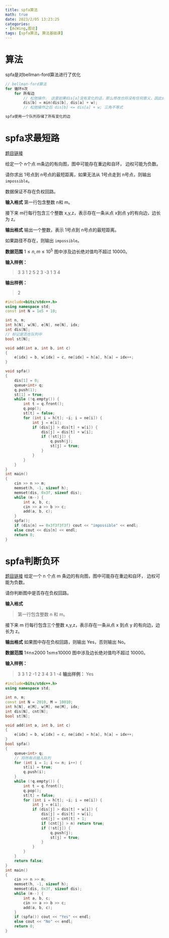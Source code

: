 ```yaml
---
title: spfa算法
math: true
date: 2023/2/05 13:23:25
categories:
- [AcWing,图论]
tags: [spfa算法, 算法基础课]
---
```

# 算法
spfa是对bellman-ford算法进行了优化
```cpp
// bellman-ford算法
for 循环n次
    for 所有边
        // 松弛操作， 这里如果dis[a]没有变化的话，那么修改也将没有任何意义，因此spfa在这里进行了优化
        dis[b] = min(dis[b], dis[a] + w);
        // 松弛操作之后 dis[b] <= dis[a] + w; 三角不等式
```
```cpp
spfa使用一个队列存储了所有变化的边
```
# spfa求最短路
[题目链接](https://www.acwing.com/problem/content/853/)

给定一个 n个点 m条边的有向图，图中可能存在重边和自环， 边权可能为负数。

请你求出 1号点到 n号点的最短距离，如果无法从 1号点走到 n号点，则输出 `impossible`。

数据保证不存在负权回路。

**输入格式**
第一行包含整数 n和 m。

接下来 m行每行包含三个整数 x,y,z，表示存在一条从点 x到点 y的有向边，边长为 z。

**输出格式**
输出一个整数，表示 1号点到 n号点的最短距离。

如果路径不存在，则输出 `impossible`。

**数据范围**
$1≤n,m≤10^5$
图中涉及边长绝对值均不超过 10000。

**输入样例：**
>3 3
1 2 5
2 3 -3
1 3 4

**输出样例：**
>2

```cpp
#include<bits/stdc++.h>
using namespace std;
const int N = 1e5 + 10;

int n, m;
int h[N], w[N], e[N], ne[N], idx;
int dis[N];
// 标记是否在队列中
bool st[N];

void add(int a, int b, int c)
{
    e[idx] = b, w[idx] = c, ne[idx] = h[a], h[a] = idx++;
}

void spfa()
{
    dis[1] = 0;
    queue<int> q;
    q.push(1);
    st[1] = true;
    while (!q.empty()) {
        int t = q.front();
        q.pop();
        st[t] = false;
        for (int i = h[t]; ~i; i = ne[i]) {
            int j = e[i];
            if (dis[j] > dis[t] + w[i]) {
                dis[j] = dis[t] + w[i];
                if (!st[j]) {
                    q.push(j);
                    st[j] = true;
                }
            }
        }
    }
}
int main()
{
    cin >> n >> m;
    memset(h, -1, sizeof h);
    memset(dis, 0x3f, sizeof dis);
    while (m--) {
        int a, b, c;
        cin >> a >> b >> c;
        add(a, b, c);
    }
    spfa();
    if (dis[n] == 0x3f3f3f3f) cout << "impossible" << endl;
    else cout << dis[n] << endl;
    return 0;
}
```

# spfa判断负环
[题目链接](https://www.acwing.com/problem/content/854/)
给定一个 n 个点 m 条边的有向图，图中可能存在重边和自环， 边权可能为负数。

请你判断图中是否存在负权回路。

**输入格式**
>第一行包含整数 n 和 m。

接下来 m 行每行包含三个整数 x,y,z，表示存在一条从点 x 到点 y 的有向边，边长为 z。

**输出格式**
如果图中存在负权回路，则输出 Yes，否则输出 No。

**数据范围**
1≤n≤2000
1≤m≤10000
图中涉及边长绝对值均不超过 10000。

**输入样例：**
>3 3
1 2 -1
2 3 4
3 1 -4
**输出样例：**
>Yes

```cpp
#include<bits/stdc++.h>
using namespace std;

int n, m;
const int N = 2010, M = 10010;
int h[N], e[M], w[M], ne[M], idx;
int dis[N], cnt[N];
bool st[N];

void add(int a, int b, int c)
{
    e[idx] = b, w[idx] = c, ne[idx] = h[a], h[a] = idx++;
}
bool spfa()
{
    queue<int> q;
    // 将所有点插入队列
    for (int i = 1; i <= n; i++) {
        st[i] = true;
        q.push(i);
    }
    while (!q.empty()) {
        int t = q.front();
        q.pop();
        st[t] = false;
        for (int i = h[t]; ~i; i = ne[i]) {
            int j = e[i];
            if (dis[j] > dis[t] + w[i]) {
                dis[j] = dis[t] + w[i];
                cnt[j] = cnt[t] + 1;
                if (cnt[j] > n) return true;
                if (!st[j]) {
                    q.push(j);
                    st[j] = true;
                }
            }
        }
    }
    return false;
}
int main()
{
    cin >> n >> m;
    memset(h, -1, sizeof h);
    memset(dis, 0x3f, sizeof dis);
    while (m--) {
        int a, b, c;
        cin >> a >> b >> c;
        add(a, b, c);
    }
    if (spfa()) cout << "Yes" << endl;
    else cout << "No" << endl;
    return 0;
}

```